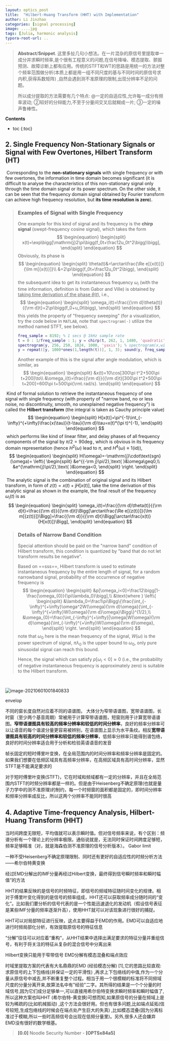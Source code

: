 ```yaml
---
layout: optics_post
title:  "Hilbert-Huang Transform (HHT) with Implementation"
author: Li Jinzhao
categories: [signal processing]
image: ....jpg
tags: [Julia, harmonic analysis]
typora-root-url: ..
---
```


> **Abstract**/**Snippet**. 这里多扯几句小想法。在一片混杂的原信号里提取单一成分并求瞬时频率,是个很有工程意义的问题,在信号降噪、模态提取、颤振预测、故障诊断上都有应用。传统的STFT和WT的思路是用统一的方法对整个频率范围做分析(本质上都是用一组不同尺度的基与不同时间的原信号求内积,获得系数矩阵) ,自然会遇到测不准原理的限制,出现分辨率不足的问题。
>
> 所以成分提取的方法需要有几个特点: @一定的自适应性,允许每一成分有频率波动; ②较好的分辩能力,不至于分量间交叉后就糊成一片; ③一定的噪声鲁棒性。


**Contents**

* toc
{:toc}




## **2. Single Frequency Non-Stationary Signals or Signal with Few Overtones, Hilbert Transform (HT)**

​	Corresponding to the **non-stationary signals** with single frequency or with few overtones, the information in time domain becomes significant (it is difficult to analyse the characteristics of this non-stationary signal only through the time domain signal or its power spectrum. On the other side, it can be seen that the frequency domain signal obtained by Fourier transform can achieve high frequency resolution, but **its time resolution is zero**).

> ### **Examples of Signal with Single Frequency**
>
> One example for this kind of signal and its frequency is the **chirp signal** (swept-frequency cosine signal), which takes the form
> $$
> \begin{equation}
> \begin{split}
> x(t)=\exp\bigg[\mathrm{j}2\pi\bigg(f_0t+\frac12u_0t^2\bigg)\bigg],
> \end{split}
> \end{equation}
> $$
> Obviously, its phase is
> $$
> \begin{equation}
> \begin{split}
> \theta(t)&=\arctan\frac{\Re e[{x(t)}]}{\Im m[{x(t)}]}\\
> &=2\pi\bigg(f_0t+\frac12u_0t^2\bigg),
> \end{split}
> \end{equation}
> $$
> the subsequent idea to get its instantaneous frequency $\omega_i$ (with the time information, definition is from Gabor and Ville) is obtained by <u>taking time derivation of the phase $\theta(t)$</u>, i.e.,
> $$
> \begin{equation}
> \begin{split}
> \omega_i(t)=\frac{{\rm d}\theta(t)}{{\rm d}t}=2\pi\bigg(f_0+u_0t\bigg),
> \end{split}
> \end{equation}
> $$
> this yields the property of "frequency sweeping" (for a visualization, try the code below in `MATLAB`, note that `spectrogram(·)` utilize the method named STFT, see below).
>
> ```matlab
> freq_sample = 8192; % 1 secs @ 1kHz sample rate
> t = 0 : 1/freq_sample : 1; y = chirp(t, 262, 1, 1480, 'quadratic', 0, 'convex'); plot(t, y);
> spectrogram(y, 256, 250, 1024, 1000, 'yaxis'); % spectrogram(x,window,noverlap,nfft,fs);
> y = repmat([y, 1000*ones(1,length(t))], 1, 3); sound(y, freq_sample);
> ```
>
> Another example of this is the signal after angle modulation, which is similar, as
> $$
> \begin{equation}
> \begin{split}
> &x(t)=10\cos[300\pi t^2+500\pi t+200]\to\\
> &\omega_i(t)=\frac{{\rm d}}{{\rm d}t}[300\pi t^2+500\pi t+200]=600\pi t+500\pi{\rm\ rad/s}.
> \end{split}
> \end{equation}
> $$

​	Kind of formal solution to retrieve the instantaneous frequency of one signal with single frequency (with property of "narrow band, no or less noise, no discontinuity, smooth, no unexplained negative frequency") is called the **Hilbert transform** (the integral is taken as Cauchy principle value)
$$
\begin{equation}
\begin{split}
H[x(t)]=\pi^{-1}\int_{-\infty}^{+\infty}\frac{x(\tau)}{t-\tau}{\rm d}\tau=x(t)*(\pi t)^{-1},
\end{split}
\end{equation}
$$
​	which performs like kind of  linear filter, and delay phases of all frequency components of the signal by $\pi/2=90\deg$, which is obvious in its frequency domain representation (hence $H^2(\omega)$ lead to $\pi$, and $H^4(\omega)\equiv1(\text{id})$),
$$
\begin{equation}
\begin{split}
H(\omega)=-\mathrm{j}\cdot\text{sgn}(\omega)=
\left\{
\begin{split}
&e^{{-\rm j}\pi/2},\text{ }&\omega\geq0,\\
&e^{\mathrm{j}\pi/2},\text{ }&\omega<0,
\end{split}
\right.
\end{split}
\end{equation}
$$
​	The analytic signal is the combination of original signal and its Hilbert transform, in form of $z(t)=x(t)+\mathrm{j}H[x(t)]$, take the time derivation of this analytic signal as shown in the example, the final result of the frequency $\omega_i(t)$ is as
$$
\begin{equation}
\begin{split}
\omega_i(t)=\frac{{\rm d}\theta(t)}{{\rm d}t}=\frac{{\rm d}}{{\rm d}t}\Bigg[\arctan\frac{\Re e[{z(t)}]}{\Im m[{z(t)}]}\Bigg]=\frac{{\rm d}}{{\rm d}t}\Bigg[\arctan\frac{x(t)}{H[x(t)]}\Bigg],
\end{split}
\end{equation}
$$

> ### **Details of Narrow Band Condition**
>
> Special attention should be paid on the "narrow band" condition of Hilbert transform, this condition is quantized by "band that do not let transform results be negative".
>
> Based on ==sss==, Hilbert transform is used to estimate instantaneous frequency by the entire length of signal, for a random narrowband signal, probability of the occurrence of negative frequency is
> $$
> \begin{equation}
> \begin{split}
> &p[\omega_i<0]=\frac12\bigg[1-\frac{\omega_{0}}{\pi\lambda_0}\bigg],\\
> &\text{where }
> \left\{
> \begin{split}
> &\lambda_0=\frac1\pi\Bigg\{\frac{\int_{-\infty}^{+\infty}\omega^2W(\omega){\rm d}\omega}{\int_{-\infty}^{+\infty}W(\omega){\rm d}\omega}\Bigg\}^{1/2},\\
> &\omega_{0}=\frac{\int_{-\infty}^{+\infty}|\omega|W(\omega){\rm d}\omega}{\int_{-\infty}^{+\infty}W(\omega){\rm d}\omega},
> \end{split}
> \right.
> \end{split}
> \end{equation}
> $$
> note that  $\omega_{0}$ here is the mean frequency of the signal, $W(\omega)$ is the power spectrum of signal, $\pi\lambda_0$ is the upper bound to $\omega_0$, only pure sinusoidal signal can reach this bound.
>
> Hence, the signal which can satisfy $p[\omega_i<0]\approx0$ (i.e., the probability of negative instantaneous frequency is approximately zero) is suitable to the Hilbert transform.

​	



![image-20210601001840833](C:\Users\a1020\AppData\Roaming\Typora\typora-user-images\image-20210601001840833.png)







envelop



不同的窗长度自然对应着不同的语谱图， 大体分为窄带语谱图，宽带语谱图，长时窗（至少两个基音周期）常被用于计算窄带语谱图，短窗则用于计算宽带语谱图。**窄带语谱图具有较高的频率分辨率和较低的时间分辨率**，良好的频率分辨率可以让语音的每个谐波分量更容易被辨别，在语谱图上显示为水平条纹。相反**宽带语谱图具有较高的时间分辨率和较低的频率分辨率**，低频率分辨率只能得到谱包络，良好的时间分辨率适合用于分析和检验英语语音的发音





帧长固定的短时傅里叶变换，在全局范围内的时间分辨率和频率分辨率是固定的。如果我们想要在低频区域具有高频率分辨率，在高频区域具有高时间分辨率，显然STFT是不能满足要求的

对于短时傅里叶变换(STFT)，它在时域和频域都有一定的分辨率，并且在全局范围内STFT的时频分辨率都是一样的。但是由于Heisenberg不确定原理(也就是量子力学中的测不准原理)的制约，每一个时频窗的面积都是固定的，即时间分辨率和频率分辨率成反比，所以这两个分辨率不能同时很高



## **4. Adaptive Time-frequency Analysis, Hilbert-Huang Transform (HHT)**



当时间跨度无限短，平均值就可以表示瞬时值。但对信号频率来说，有个区别：频谱分析有一个理论上的分辨率极限。通俗说就是，无法同时保证时间跨度足够短，频率足够精准（对，就是海森伯测不准原理的信号分析版本）。 Gabor limit





一种不受Heisenberg不确定原理限制、同时还有更好的自适应性的时频分析方法——希尔伯特黄变换

​	经过EMD分解出的IMF分量再经过Hilbert变换，最终得到信号瞬时频率和瞬时幅值”的方法

HHT的结果反映的是信号的时频特征，即信号的频域特征随时间变化的规律。相对于傅里叶变化得到的是信号的频率组成，HHT还可以获取频率成分随时间的“变化”。比如我们要分析的信号代表的是一个性能迅速退化的发动机（假设信号表征是某些IMF分量的频率逐渐升高），使用HHT就可以对该现象进行很好的捕捉。

HHT可以对局部特征进行反映，这点主要得益于EMD的作用。EMD可以自适应地进行时频局部化分析，有效提取原信号的特征信息

“分解”往往可以对应着“重构”，从HHT结果中选择出满足要求的特征分量并重组信号，有利于将关注的特征从复杂的混合信号中分离出来

Hilbert变换只能用于窄带信号
EMD分解有模态混叠和端点效应





时域里提取方案的代表有大名鼎鼎的EMD (经验模态分解) [1],它的思路比较直观:求原信号的上下包络线(并保证一定的平滑性) ,再求上下包络线的中值,作为一个分量从原信号中减去,并不断重复整个过程。相当于用一个很模糊的标准将不同频域尺度的分量分离开来,故算法名中有"经验"二字。其所得的结果是一个个分量的时域信号,因为它们成分足够单一,可以直接用希尔伯特变换求瞬时频率和瞬时幅值了,所以这种方案也叫HHT (希尔伯特-黄变换)可想而知,如果原信号的分量在频域上是较为稀疏的(比如机械振动) ,这个方法会很好用。但也有很多问题,比如端点延拓(信号较短,生成包络线的时候会在端点处产生巨大的失真) ,比如模态混叠(因为分离标准过于模糊,所以一些时高频信号会出现在低频分量里)。另外,很多人还会嫌弃EMD没有很好的数学根基。





> <span id="jump0">**[0.0]**</span> Noodle Security Number - **[OPTSx84a5]**

[^1]: Algorithms for estimating instantaneous frequency
[^2]:Broman, H. "The instantaneous frequency of a Gaussian signal: the one-dimensional density function." *IEEE Transactions on Acoustics, Speech, and Signal Processing* 29.1 (1981): 108-111.
[^3]: 

